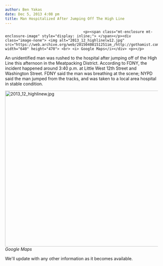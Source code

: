 ```yaml
---
author: Ben Yakas
date: Dec 5, 2013 4:08 pm
title: Man Hospitalized After Jumping Off The High Line
---
```


	
										<p><span class="mt-enclosure mt-enclosure-image" style="display: inline;"> </span></p><div class="image-none"> <img alt="2013_12_highlinelw12.jpg" src="https://web.archive.org/web/20150408151251im_/http://gothamist.com/attachments/byakas/2013_12_highlinelw12.jpg" width="640" height="470"> <br> <i> Google Maps</i></div> <p></p>

<p>An unidentified man was rushed to the hospital after jumping off of the High Line this afternoon in the Meatpacking District. According to FDNY, the incident happened around 3:40 p.m. at Little West 12th Street and Washington Street. FDNY said the man was breathing at the scene; NYPD said the man jumped from the tracks, and was taken to a local area hospital in stable condition.</p>

<p><span class="mt-enclosure mt-enclosure-image" style="display: inline;"> </span></p><div class="image-none"> <img alt="2013_12_highlinew.jpg" src="https://web.archive.org/web/20150408151251im_/http://gothamist.com/attachments/byakas/2013_12_highlinew.jpg" width="640" height="512"> <br> <i> Google Maps</i></div> <p></p>

<p>We&apos;ll update with any other information as it becomes available.</p>					
										
									
				
